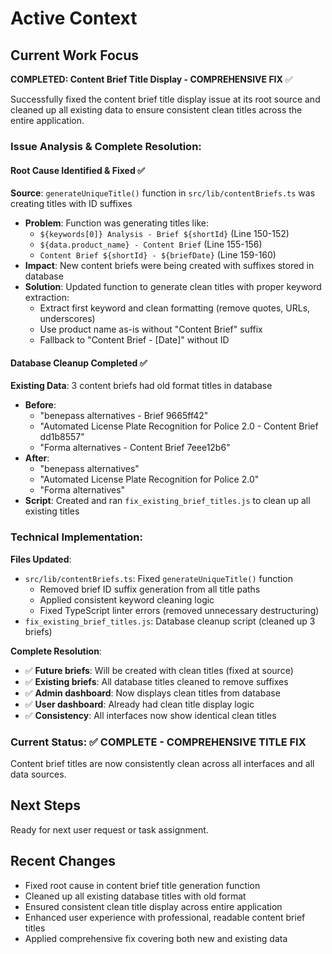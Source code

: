 # Active Context

## Current Work Focus
**COMPLETED: Content Brief Title Display - COMPREHENSIVE FIX** ✅

Successfully fixed the content brief title display issue at its root source and cleaned up all existing data to ensure consistent clean titles across the entire application.

### Issue Analysis & Complete Resolution:

#### **Root Cause Identified & Fixed** ✅ 
**Source**: `generateUniqueTitle()` function in `src/lib/contentBriefs.ts` was creating titles with ID suffixes
- **Problem**: Function was generating titles like:
  - `${keywords[0]} Analysis - Brief ${shortId}` (Line 150-152)
  - `${data.product_name} - Content Brief` (Line 155-156)  
  - `Content Brief ${shortId} - ${briefDate}` (Line 159-160)
- **Impact**: New content briefs were being created with suffixes stored in database
- **Solution**: Updated function to generate clean titles with proper keyword extraction:
  - Extract first keyword and clean formatting (remove quotes, URLs, underscores)
  - Use product name as-is without "Content Brief" suffix
  - Fallback to "Content Brief - [Date]" without ID

#### **Database Cleanup Completed** ✅
**Existing Data**: 3 content briefs had old format titles in database
- **Before**: 
  - "benepass alternatives - Brief 9665ff42"
  - "Automated License Plate Recognition for Police 2.0 - Content Brief dd1b8557"
  - "Forma alternatives - Content Brief 7eee12b6"
- **After**:
  - "benepass alternatives" 
  - "Automated License Plate Recognition for Police 2.0"
  - "Forma alternatives"
- **Script**: Created and ran `fix_existing_brief_titles.js` to clean up all existing titles

### Technical Implementation:
**Files Updated**: 
- `src/lib/contentBriefs.ts`: Fixed `generateUniqueTitle()` function
  - Removed brief ID suffix generation from all title paths
  - Applied consistent keyword cleaning logic
  - Fixed TypeScript linter errors (removed unnecessary destructuring)
- `fix_existing_brief_titles.js`: Database cleanup script (cleaned up 3 briefs)

**Complete Resolution**: 
- ✅ **Future briefs**: Will be created with clean titles (fixed at source)
- ✅ **Existing briefs**: All database titles cleaned to remove suffixes
- ✅ **Admin dashboard**: Now displays clean titles from database
- ✅ **User dashboard**: Already had clean title display logic
- ✅ **Consistency**: All interfaces now show identical clean titles

### Current Status: ✅ COMPLETE - COMPREHENSIVE TITLE FIX
Content brief titles are now consistently clean across all interfaces and all data sources.

## Next Steps
Ready for next user request or task assignment.

## Recent Changes
- Fixed root cause in content brief title generation function
- Cleaned up all existing database titles with old format
- Ensured consistent clean title display across entire application
- Enhanced user experience with professional, readable content brief titles
- Applied comprehensive fix covering both new and existing data